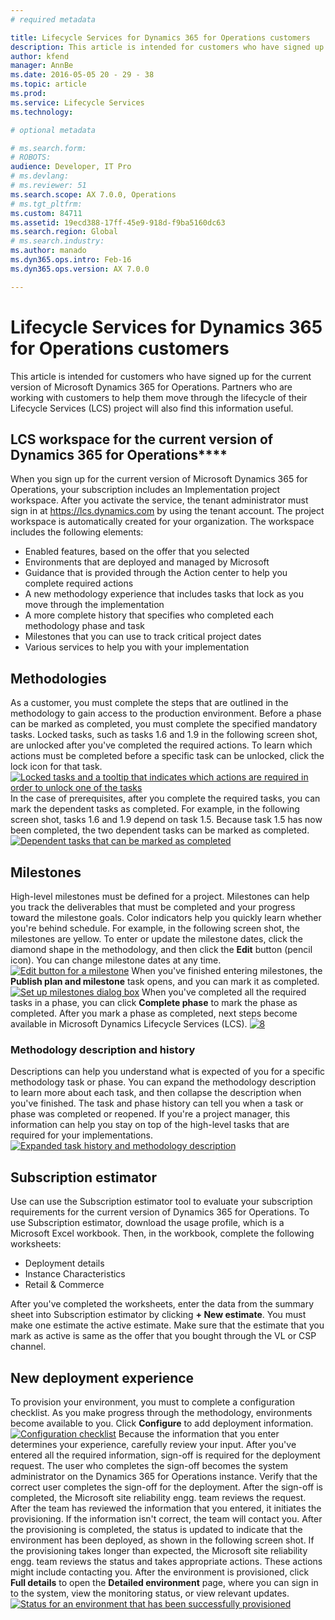 ```yaml
---
# required metadata

title: Lifecycle Services for Dynamics 365 for Operations customers
description: This article is intended for customers who have signed up for the current version of Microsoft Dynamics 365 for Operations. Partners who are working with customers to help them move through the lifecycle of their Lifecycle Services (LCS) project will also find this information useful. 
author: kfend
manager: AnnBe
ms.date: 2016-05-05 20 - 29 - 38
ms.topic: article
ms.prod: 
ms.service: Lifecycle Services
ms.technology: 

# optional metadata

# ms.search.form: 
# ROBOTS: 
audience: Developer, IT Pro
# ms.devlang: 
# ms.reviewer: 51
ms.search.scope: AX 7.0.0, Operations
# ms.tgt_pltfrm: 
ms.custom: 84711
ms.assetid: 19ecd388-17ff-45e9-918d-f9ba5160dc63
ms.search.region: Global
# ms.search.industry: 
ms.author: manado
ms.dyn365.ops.intro: Feb-16
ms.dyn365.ops.version: AX 7.0.0

---
```


# Lifecycle Services for Dynamics 365 for Operations customers

This article is intended for customers who have signed up for the current version of Microsoft Dynamics 365 for Operations. Partners who are working with customers to help them move through the lifecycle of their Lifecycle Services (LCS) project will also find this information useful. 

LCS workspace for the current version of Dynamics 365 for Operations****
------------------------------------------------------------------------

When you sign up for the current version of Microsoft Dynamics 365 for Operations, your subscription includes an Implementation project workspace. After you activate the service, the tenant administrator must sign in at <https://lcs.dynamics.com> by using the tenant account. The project workspace is automatically created for your organization. The workspace includes the following elements:

-   Enabled features, based on the offer that you selected
-   Environments that are deployed and managed by Microsoft
-   Guidance that is provided through the Action center to help you complete required actions
-   A new methodology experience that includes tasks that lock as you move through the implementation
-   A more complete history that specifies who completed each methodology phase and task
-   Milestones that you can use to track critical project dates
-   Various services to help you with your implementation

## Methodologies
As a customer, you must complete the steps that are outlined in the methodology to gain access to the production environment. Before a phase can be marked as completed, you must complete the specified mandatory tasks. Locked tasks, such as tasks 1.6 and 1.9 in the following screen shot, are unlocked after you've completed the required actions. To learn which actions must be completed before a specific task can be unlocked, click the lock icon for that task. [![Locked tasks and a tooltip that indicates which actions are required in order to unlock one of the tasks](./media/1-1024x622.jpg)](./media/1.jpg) In the case of prerequisites, after you complete the required tasks, you can mark the dependent tasks as completed. For example, in the following screen shot, tasks 1.6 and 1.9 depend on task 1.5. Because task 1.5 has now been completed, the two dependent tasks can be marked as completed. [![Dependent tasks that can be marked as completed](./media/7.jpg)](./media/7.jpg)

## Milestones
High-level milestones must be defined for a project. Milestones can help you track the deliverables that must be completed and your progress toward the milestone goals. Color indicators help you quickly learn whether you're behind schedule. For example, in the following screen shot, the milestones are yellow. To enter or update the milestone dates, click the diamond shape in the methodology, and then click the **Edit** button (pencil icon). You can change milestone dates at any time. [![Edit button for a milestone](./media/4-1024x619.jpg)](./media/4.jpg) When you've finished entering milestones, the **Publish plan and milestone** task opens, and you can mark it as completed. [![Set up milestones dialog box](./media/5.jpg)](./media/5.jpg) When you've completed all the required tasks in a phase, you can click **Complete phase** to mark the phase as completed. After you mark a phase as completed, next steps become available in Microsoft Dynamics Lifecycle Services (LCS). [![8](./media/8.jpg)](./media/7.jpg)

### Methodology description and history

Descriptions can help you understand what is expected of you for a specific methodology task or phase. You can expand the methodology description to learn more about each task, and then collapse the description when you've finished. The task and phase history can tell you when a task or phase was completed or reopened. If you're a project manager, this information can help you stay on top of the high-level tasks that are required for your implementations. [![Expanded task history and methodology description](./media/2.jpg)](./media/2.jpg)

## Subscription estimator
Use can use the Subscription estimator tool to evaluate your subscription requirements for the current version of Dynamics 365 for Operations. To use Subscription estimator, download the usage profile, which is a Microsoft Excel workbook. Then, in the workbook, complete the following worksheets:

-   Deployment details
-   Instance Characteristics
-   Retail & Commerce

After you've completed the worksheets, enter the data from the summary sheet into Subscription estimator by clicking **+ New estimate**. You must make one estimate the active estimate. Make sure that the estimate that you mark as active is same as the offer that you bought through the VL or CSP channel.

## New deployment experience
To provision your environment, you must to complete a configuration checklist. As you make progress through the methodology, environments become available to you. Click **Configure** to add deployment information. [![Configuration checklist](https://msdnshared.blob.core.windows.net/media/2016/02/Capture1.jpg)](https://msdnshared.blob.core.windows.net/media/2016/02/Capture1.jpg) Because the information that you enter determines your experience, carefully review your input. After you've entered all the required information, sign-off is required for the deployment request. The user who completes the sign-off becomes the system administrator on the Dynamics 365 for Operations instance. Verify that the correct user completes the sign-off for the deployment. After the sign-off is completed, the Microsoft site reliability engg. team reviews the request. After the team has reviewed the information that you entered, it initiates the provisioning. If the information isn't correct, the team will contact you. After the provisioning is completed, the status is updated to indicate that the environment has been deployed, as shown in the following screen shot. If the provisioning takes longer than expected, the Microsoft site reliability engg. team reviews the status and takes appropriate actions. These actions might include contacting you. After the environment is provisioned, click **Full details** to open the **Detailed environment** page, where you can sign in to the system, view the monitoring status, or view relevant updates. [![Status for an environment that has been successfully provisioned](./media/12.jpg)](./media/12.jpg)

